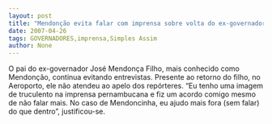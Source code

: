 ```yaml
---
layout: post
title: "Mendonção evita falar com imprensa sobre volta do ex-governador: Ajudo mais assim"
date: 2007-04-26
tags: GOVERNADORES,imprensa,Simples Assim
author: None
---
```

O pai do ex-governador José Mendonça Filho, mais conhecido como Mendonção, continua evitando entrevistas.
Presente ao retorno do filho, no Aeroporto, ele não atendeu ao apelo dos repórteres.
“Eu tenho uma imagem de truculento na imprensa pernambucana e fiz um acordo comigo mesmo de não falar mais. No caso de Mendoncinha, eu ajudo mais fora (sem falar) do que dentro”, justificou-se. 